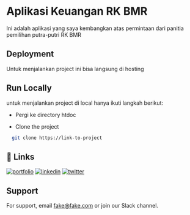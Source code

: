 
# Aplikasi Keuangan RK BMR

Ini adalah aplikasi yang saya kembangkan atas permintaan dari panitia pemilihan putra-putri RK BMR


## Deployment

Untuk menjalankan project ini bisa langsung di hosting


## Run Locally
untuk menjalankan project di local hanya ikuti langkah berikut:

- Pergi ke directory htdoc

- Clone the project

```bash
  git clone https://link-to-project
```


## 🔗 Links
[![portfolio](https://img.shields.io/badge/my_portfolio-000?style=for-the-badge&logo=ko-fi&logoColor=white)](https://katherineoelsner.com/)
[![linkedin](https://img.shields.io/badge/linkedin-0A66C2?style=for-the-badge&logo=linkedin&logoColor=white)](https://www.linkedin.com/)
[![twitter](https://img.shields.io/badge/twitter-1DA1F2?style=for-the-badge&logo=twitter&logoColor=white)](https://twitter.com/)


## Support

For support, email fake@fake.com or join our Slack channel.

